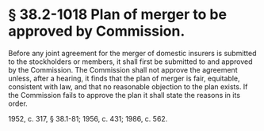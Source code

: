 # § 38.2-1018 Plan of merger to be approved by Commission.

<p>Before any joint agreement for the merger of domestic insurers is submitted to the stockholders or members, it shall first be submitted to and approved by the Commission. The Commission shall not approve the agreement unless, after a hearing, it finds that the plan of merger is fair, equitable, consistent with law, and that no reasonable objection to the plan exists. If the Commission fails to approve the plan it shall state the reasons in its order.</p><p>1952, c. 317, § 38.1-81; 1956, c. 431; 1986, c. 562.</p>